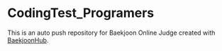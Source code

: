 # CodingTest_Programers
This is an auto push repository for Baekjoon Online Judge created with [BaekjoonHub](https://github.com/BaekjoonHub/BaekjoonHub).
